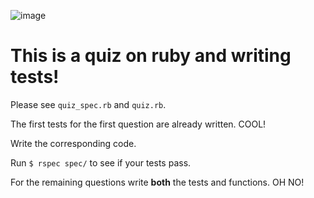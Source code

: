 ![image](https://travis-ci.org/[YOUR_GITHUB_USERNAME]/[YOUR_PROJECT_NAME].png)
# This is a quiz on ruby and writing tests!

Please see `quiz_spec.rb` and `quiz.rb`.

The first tests for the first question are already written.
COOL!

Write the corresponding code.

Run `$ rspec spec/` to see if your tests pass.

For the remaining questions write __both__ the tests and functions.
OH NO!
